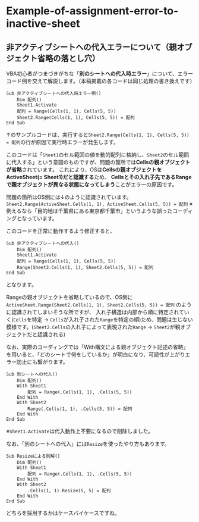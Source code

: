 # Example-of-assignment-error-to-inactive-sheet
## 非アクティブシートへの代入エラーについて（親オブジェクト省略の落とし穴）
VBA初心者がつまづきがちな「**別のシートへの代入時エラー**」について、エラーコード例を交えて解説します。（本稿掲載の各コードは同じ処理の書き換えです）

```vba
Sub 非アクティブシートへの代入時エラー例()
    Dim 配列()
    Sheet1.Activate
    配列 = Range(Cells(1, 1), Cells(5, 5))
    Sheet2.Range(Cells(1, 1), Cells(5, 5)) = 配列
End Sub
```
↑のサンプルコードは、実行すると`Sheet2.Range(Cells(1, 1), Cells(5, 5)) = 配列`の行が原因で実行時エラーが発生します。

このコードは「`Sheet1`のセル範囲の値を動的配列に格納し、`Sheet2`のセル範囲に代入する」という意図のものですが、問題の箇所では**Cellsの親オブジェクトが省略**されています。
これにより、OSは**Cellsの親オブジェクトをActiveSheet(= Sheet1)だと認識する**ため、
**Cellsとその入れ子先であるRangeで親オブジェクトが異なる状態になってしまう**ことがエラーの原因です。

問題の箇所はOS側には↓のように認識されています。
`Sheet2.Range(ActiveSheet.Cells(1, 1), ActiveSheet.Cells(5, 5)) = 配列`
※例えるなら「目的地は千葉県にある東京都千葉市」というような誤ったコーディングとなっています。


このコードを正常に動作するよう修正すると、
```vba
Sub 非アクティブシートへの代入()
    Dim 配列()
    Sheet1.Activate
    配列 = Range(Cells(1, 1), Cells(5, 5))
    Range(Sheet2.Cells(1, 1), Sheet2.Cells(5, 5)) = 配列
End Sub
```
となります。

Rangeの親オブジェクトを省略しているので、OS側に
`ActiveSheet.Range(Sheet2.Cells(1, 1), Sheet2.Cells(5, 5)) = 配列`
のように認識されてしまいそうな所ですが、
入れ子構造は内部から順に特定されていく(`Cells`を特定 → `Cells`が入れ子された`Range`を特定の順)ため、問題は生じない模様です。(`Sheet2.Cells`の入れ子によって表現された`Range` → `Sheet2`が親オブジェクトだと認識される)

なお、実際のコーディングでは「With構文による親オブジェクト記述の省略」を用いると、「どのシートで何をしているか」が明白になり、可読性が上がりエラー防止にも繋がります。
```vba
Sub 別シートへの代入()
    Dim 配列()
    With Sheet1
        配列 = Range(.Cells(1, 1), .Cells(5, 5))
    End With
    With Sheet2
        Range(.Cells(1, 1), .Cells(5, 5)) = 配列
    End With
End Sub
```
※`Sheet1.Activate`は代入動作上不要になるので削除しました。

なお、「別のシートへの代入」には`Resize`を使ったやり方もあります。
```vba
Sub Resizeによる別解()
    Dim 配列()
    With Sheet1
        配列 = Range(.Cells(1, 1), .Cells(5, 5))
    End With
    With Sheet2
        .Cells(1, 1).Resize(5, 5) = 配列
    End With
End Sub
```
どちらを採用するかはケースバイケースですね。
